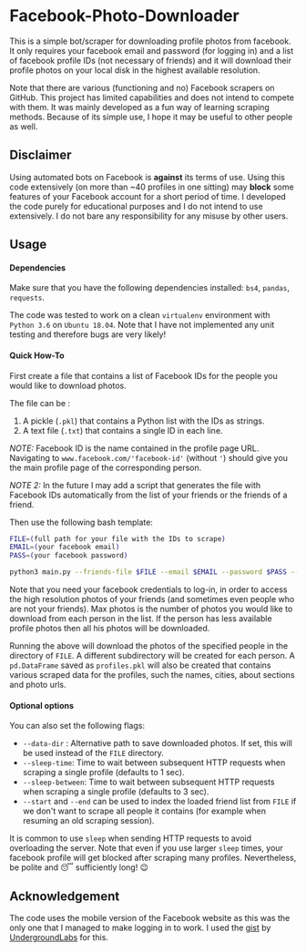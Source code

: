 # Facebook-Photo-Downloader
This is a simple bot/scraper for downloading profile photos from facebook. It only requires your facebook email and password (for logging in) and a list of facebook profile IDs (not necessary of friends) and it will download their profile photos on your local disk in the highest available resolution.

Note that there are various (functioning and no) Facebook scrapers on GitHub. This project has limited capabilities and does not intend to compete with them. It was mainly developed as a fun way of learning scraping methods. Because of its simple use, I hope it may be useful to other people as well.

## Disclaimer
Using automated bots on Facebook is **against** its terms of use. Using this code extensively (on more than ~40 profiles in one sitting) may **block** some features of your Facebook account for a short period of time. 
I developed the code purely for educational purposes and I do not intend to use extensively. I do not bare any responsibility for any misuse by other users.


## Usage

#### Dependencies
Make sure that you have the following dependencies installed: `bs4`, `pandas`, `requests`.

The code was tested to work on a clean `virtualenv` environment with `Python 3.6` on `Ubuntu 18.04`. 
Note that I have not implemented any unit testing and therefore bugs are very likely!

#### Quick How-To
First create a file that contains a list of Facebook IDs for the people you would like to download photos. 

The file can be :

1. A pickle (`.pkl`) that contains a Python list with the IDs as strings.
2. A text file (`.txt`) that contains a single ID in each line.

*NOTE:* Facebook ID is the name contained in the profile page URL. Navigating to `www.facebook.com/'facebook-id'` (without `'`) should give you the main profile page of the corresponding person.

*NOTE 2:* In the future I may add a script that generates the file with Facebook IDs automatically from the list of your friends or the friends of a friend.

Then use the following bash template:
```bash
FILE=(full path for your file with the IDs to scrape)
EMAIL=(your facebook email)
PASS=(your facebook password)

python3 main.py --friends-file $FILE --email $EMAIL --password $PASS --max-photos 3 
```

Note that you need your facebook credentials to log-in, in order to access the high resolution photos of your friends (and sometimes even people who are not your friends). Max photos is the number of photos you would like to download from each person in the list. If the person has less available profile photos then all his photos will be downloaded.

Running the above will download the photos of the specified people in the directory of `FILE`. A different subdirectory will be created for each person. A `pd.DataFrame` saved as `profiles.pkl` will also be created that contains various scraped data for the profiles, such the names, cities, about sections and photo urls.

#### Optional options
You can also set the following flags:
* `--data-dir` : Alternative path to save downloaded photos. If set, this will be used instead of the `FILE` directory.
* `--sleep-time`: Time to wait between subsequent HTTP requests when scraping a single profile (defaults to 1 sec).
* `--sleep-between`: Time to wait between subsequent HTTP requests when scraping a single profile (defaults to 3 sec).
* `--start` and `--end` can be used to index the loaded friend list from `FILE` if we don't want to scrape all people it contains (for example when resuming an old scraping session).

It is common to use `sleep` when sending HTTP requests to avoid overloading the server. Note that even if you use larger `sleep` times, your facebook profile will get blocked after scraping many profiles. Nevertheless, be polite and :sleeping: sufficiently long! :wink:


## Acknowledgement

The code uses the mobile version of the Facebook website as this was the only one that I managed to make logging in to work. I used the [gist](https://gist.github.com/UndergroundLabs/fad38205068ffb904685) by [UndergroundLabs](https://gist.github.com/UndergroundLabs) for this.
